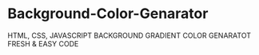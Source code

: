 # Background-Color-Genarator
HTML, CSS, JAVASCRIPT BACKGROUND GRADIENT COLOR GENARATOT FRESH &amp; EASY CODE
